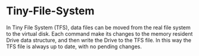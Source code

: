 # Tiny-File-System
In Tiny File System (TFS), data files can be moved from the real file system to the virtual disk. Each command make its changes to the memory resident Drive data structure, and then write the Drive to the TFS file. In this way the TFS file is always up to date, with no pending changes. 
